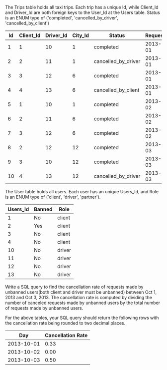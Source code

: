 The Trips table holds all taxi trips. Each trip has a unique Id, while Client_Id   
and Driver_Id are both foreign keys to the User_Id at the Users table. Status is an ENUM type of ('completed', 'cancelled_by_driver', 'cancelled_by_client')

| Id | Client_Id | Driver_Id | City_Id |        Status       |  Request_at  |
| -- | --------- | --------- | ------- | ------------------- | ------------ |
| 1  |     1     |    10     |    1    |      completed      |  2013-10-01  |
| 2  |     2     |    11     |    1    | cancelled_by_driver |  2013-10-01  |
| 3  |     3     |    12     |    6    |      completed      |  2013-10-01  |
| 4  |     4     |    13     |    6    | cancelled_by_client |  2013-10-01  |
| 5  |     1     |    10     |    1    |      completed      |  2013-10-02  |
| 6  |     2     |    11     |    6    |      completed      |  2013-10-02  |
| 7  |     3     |    12     |    6    |      completed      |  2013-10-02  |
| 8  |     2     |    12     |    12   |      completed      |  2013-10-03  |
| 9  |     3     |    10     |    12   |      completed      |  2013-10-03  |
| 10 |     4     |    13     |    12   | cancelled_by_driver |  2013-10-03  |

The User table holds all users. Each user has an unique Users_Id, and Role is an ENUM type of 
('client', 'driver', 'partner').  

| Users_Id | Banned |  Role  |
| -------- | ------ | ------ |
|    1     |   No   | client |
|    2     |   Yes  | client |
|    3     |   No   | client |
|    4     |   No   | client |
|    10    |   No   | driver |
|    11    |   No   | driver |
|    12    |   No   | driver |
|    13    |   No   | driver |

Write a SQL query to find the cancellation rate of requests made by unbanned users(both client and 
driver must be unbanned) between Oct 1, 2013 and Oct 3, 2013. The cancellation rate is 
computed by dividing the number of canceled requests made by unbanned users by the total
number of requests made by unbanned users.

For the above tables, your SQL query should return the following rows with the cancellation rate being
rounded to two decimal places.

|    Day     | Cancellation Rate |
|  --------  | ----------------- |
| 2013-10-01 |       0.33        |
| 2013-10-02 |       0.00        |
| 2013-10-03 |       0.50        |


